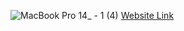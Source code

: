 ![MacBook Pro 14_ - 1 (4)](https://github.com/user-attachments/assets/f1fd3b64-39b8-4dcb-9915-ec546505cc84)
[Website Link](https://hugottr.com)
